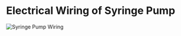 # Electrical Wiring of Syringe Pump

![Syringe Pump Wiring](/Thompson-Syringe-Pump/Assets/Breadboard-Wiring.jpg)
